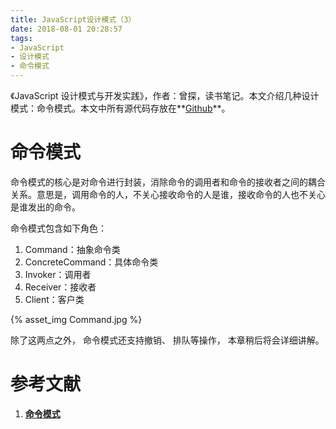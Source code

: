 ```yaml
---
title: JavaScript设计模式（3）
date: 2018-08-01 20:28:57
tags:
- JavaScript
- 设计模式
- 命令模式
---
```


《JavaScript 设计模式与开发实践》，作者：曾探，读书笔记。本文介绍几种设计模式：命令模式。本文中所有源代码存放在**[Github](https://github.com/PennySuu/js-design-pattern-exmaple-from-book)**。

<!--more-->

# 命令模式

命令模式的核心是对命令进行封装，消除命令的调用者和命令的接收者之间的耦合关系。意思是，调用命令的人，不关心接收命令的人是谁，接收命令的人也不关心是谁发出的命令。

命令模式包含如下角色：

1. Command：抽象命令类
2. ConcreteCommand：具体命令类
3. Invoker：调用者
4. Receiver：接收者
5. Client：客户类

{% asset_img Command.jpg %}




除了这两点之外， 命令模式还支持撤销、 排队等操作， 本章稍后将会详细讲解。



# 参考文献

1.  **[命令模式](https://design-patterns.readthedocs.io/zh_CN/latest/behavioral_patterns/command.html)**


